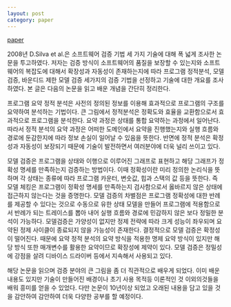 ```yaml
---
layout: post
category: paper
---
```


[paper]({{site.url}}/assets/docs/automatic_verfication.pdf)

2008년 D.Silva et al.은 소프트웨어 검증 기법 세 가지 기술에 대해 폭 넓게 조사한 논문을 투고하였다. 저자는 검증 방식이 소프트웨어의 품질을 보장할 수 있는지와 소프트웨어의 복잡도에 대해서 확장성과 자동성이 존재하는지에 따라 프로그램 정적분석, 모델 검증, 바운디드 제한 모델 검증 세가지의 검증 기법을 선정하고 기술에 대한 개요를 조사하였다. 본 글은 다음의 논문을 읽고 배운 개념을 간단히 정리한다.

프로그램 요약 정적 분석은 사전의 정의된 정보를 이용해 효과적으로 프로그램의 구조를 요약하여 분석하는 기법이다. 큰 그림에서 정적분석은 정확도와 효율을 교환함으로서 효과적으로 프로그램을 분석한다. 요약 과정은 상태를 통합 요약하는 과정에서 일어난다. 따라서 정적 분석의 요약 과정은 어떠한 도메인에서 요약을 진행했는지와 실행 흐름와 경로에 둔감한지에 따라 정보 손실이 일어날 수 있음을 뜻한다. 반면에 정적 분석은 확정성과 자동성이 보장되기 때문에 기술이 발전하면서 여러분야에 더욱 널리 쓰이고 있다.

모델 검증은 프로그램을 상태와 이행으로 이루어진 그래프로 표현하고 해당 그래프가 정확성 명세를 만족하는지 검증하는 방법이다. 이때 정확성이란 미리 정의한 논리식을 뜻하며 각 상태는 종류에 따라 프로그램 카운터, 변숫값, 힙과 스택의 값 등을 뜻한다. 즉 모델 체킹은 프로그램이 정확성 명세를 만족하는지 검사함으로서 옳바르지 않은 상태에 접근하지 않는다는 것을 증명한다. 모델 검증의 차별점은 프로그램 정확성에 대한 반례를 제공할 수 있다는 것으로 수동으로 유한 상태 모델을 만들어 프로그램에 적용함으로서 반례가 되는 트레이스를 뽑아 내어 실행 흐름와 경로에 민감하지 않은 보다 정밀한 분석이 가능하다. 모델검증은 가양성이 없지만 정제 전략에 따라 크게 성능이 좌우되며 요약된 정제 사이클이 종료되지 않을 가능성이 존재한다. 결정적으로 모델 검증은 확정성이 떨어진다. 때문에 요약 정적 분석의 요약 방식을 적용한 명제 요약 방식이 있지만 해당 방식 또한 매개변수를 활용한 요약이므로 확장성에 제약이 있다. 모델 검증은 정밀성에 강점을 살려 디바이스 드라이버 등에서 지속해서 사용되고 있다.

해당 논문을 읽으며 검증 분야의 큰 그림을 좀 더 직관적으로 배우게 되었다. 이미 배운 내용도 있지만 기술이 만들어진 배경이나 초기 사용 목적등 이론적인 것 이외의것들을 배워 흥미를 얻을 수 있었다. 다만 논문이 10년이상 되었고 오래된 내용을 담고 있을 것을 감안하여 감안하여 더욱 다양한 공부를 할 예정이다.